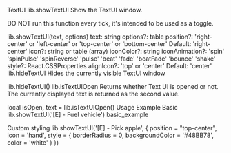 TextUI
lib.showTextUI
Show the TextUI window.

DO NOT run this function every tick, it's intended to be used as a toggle.

lib.showTextUI(text, options)
text: string
options?: table
position?: 'right-center' or 'left-center' or 'top-center' or 'bottom-center'
Default: 'right-center'
icon?: string or table (array)
iconColor?: string
iconAnimation?: 'spin' 'spinPulse' 'spinReverse' 'pulse' 'beat' 'fade' 'beatFade' 'bounce' 'shake'
style?: React.CSSProperties
alignIcon?: 'top' or 'center'
Default: 'center'
lib.hideTextUI
Hides the currently visible TextUI window

lib.hideTextUI()
lib.isTextUIOpen
Returns whether Text UI is opened or not. The currently displayed text is returned as the second value.

local isOpen, text = lib.isTextUIOpen()
Usage Example
Basic
lib.showTextUI('[E] - Fuel vehicle')
basic_example

Custom styling
lib.showTextUI('[E] - Pick apple', {
    position = "top-center",
    icon = 'hand',
    style = {
        borderRadius = 0,
        backgroundColor = '#48BB78',
        color = 'white'
    }
})